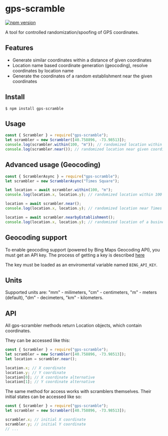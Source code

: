 # gps-scramble

[![npm version](http://img.shields.io/npm/v/gps-scramble.svg?style=flat)](https://npmjs.org/package/gps-scramble "View this project on npm")

A tool for controlled randomization/spoofing of GPS coordinates.

## Features

- Generate similar coordinates within a distance of given coordinates
- Location name based coordinate generation (geocoding), resolve coordinates by location name
- Generate the coordinates of a random establishment near the given coordinates

## Install

```console
$ npm install gps-scramble
```

## Usage

```js
const { Scrambler } = require("gps-scramble");
let scrambler = new Scrambler([40.758896, -73.98513]);
console.log(scrambler.within(100, "m")); // randomized location within 100 meters from given coordinates.
console.log(scrambler.near()); // randomized location near given coordinates.
```

## Advanced usage (Geocoding)

```js
const { ScramblerAsync } = require("gps-scramble");
let scrambler = new ScramblerAsync("Times Square");

let location = await scrambler.within(100, "m");
console.log(location.x, location.y); // randomized location within 100 meters from Times Square

location = await scrambler.near();
console.log(location.x, location.y); // randomized location near Times Square

location = await scrambler.nearbyEstablishment();
console.log(location.x, location.y); // randomized location of a business near Times Square
```

## Geocoding support

To enable geocoding support (powered by Bing Maps Geocoding API), you must get an API key.
The process of getting a key is described [here](https://docs.microsoft.com/en-us/bingmaps/getting-started/bing-maps-dev-center-help/getting-a-bing-maps-key)

The key must be loaded as an enviromental variable named `BING_API_KEY`.

## Units

Supported units are: "mm" - milimeters, "cm" - centimeters, "m" - meters (default), "dm" - decimeters, "km" - kilometers.

## API

All gps-scrambler methods return Location objects, which contain coordinates.

They can be accessed like this:

```js
const { Scrambler } = require("gps-scramble");
let scrambler = new Scrambler([40.758896, -73.98513]);
let location = scrambler.near();

location.x; // X coordinate
location.y; // Y coordinate
location[0]; // X coordinate alternative
location[1]; // Y coordinate alternative
```

The same method for access works with scramblers themselves. Their initial states can be accessed like so:

```js
const { Scrambler } = require("gps-scramble");
let scrambler = new Scrambler([40.758896, -73.98513]);

scrambler.x; // initial X coordinate
scrambler.y; // initial Y coordinate
// ...
```
